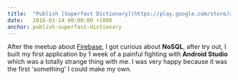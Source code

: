```yaml
---
title:  "Publish [Superfast Dictionary](https://play.google.com/store/apps/details?id=fukie.sieunhanhav)"
date:   2016-03-14 00:00:00 +1000
anchor: publish-superfast-dictionary
---
```

After the meetup about [Firebase](https://firebase.google.com/), I got curious about **NoSQL**, after try out, I built my first application by 1 week of a painful fighting with **Android Studio** which was a totally strange thing with me. I was very happy because it was the first 'something' I could make my own.